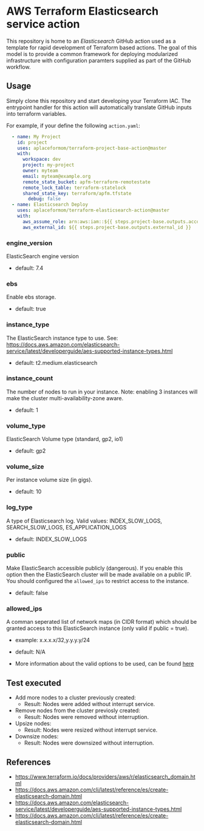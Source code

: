 AWS Terraform Elasticsearch service action
============================
This repository is home to an _Elasticsearch_ GitHub action used as a template for
rapid development of Terraform based actions. The goal of this model is to
provide a common framework for deploying modularized infrastructure with
configuration paramters supplied as part of the GitHub workflow.

Usage
-----
Simply clone this repository and start developing your Terraform IAC. The
entrypoint handler for this action will automatically translate GitHub inputs
into terraform variables.

For example, if your define the following `action.yaml`:
```yaml
  - name: My Project
    id: project
    uses: aplaceformom/terraform-project-base-action@master
    with:
      workspace: dev
      project: my-project
      owner: myteam
      email: myteam@example.org
      remote_state_bucket: apfm-terraform-remotestate
      remote_lock_table: terraform-statelock
      shared_state_key: terraform/apfm.tfstate
        debug: false
  - name: Elasticsearch Deploy
    uses: aplaceformom/terraform-elasticsearch-action@master
    with:
      aws_assume_role: arn:aws:iam::${{ steps.project-base.outputs.account_id }}:role/TerraformApply
      aws_external_id: ${{ steps.project-base.outputs.external_id }}
```

### engine_version
ElasticSearch engine version
- default: 7.4

### ebs
Enable ebs storage.
- default: true

### instance_type
The ElasticSearch instance type to use. See: https://docs.aws.amazon.com/elasticsearch-service/latest/developerguide/aes-supported-instance-types.html
- default: t2.medium.elasticsearch

### instance_count
The number of nodes to run in your instance. Note: enabling 3 instances will
make the cluster multi-availability-zone aware.
- default: 1

### volume_type
ElasticSearch Volume type (standard, gp2, io1)
- default: gp2

### volume_size
Per instance volume size (in gigs).
- default: 10

### log_type
A type of Elasticsearch log. Valid values: INDEX_SLOW_LOGS, SEARCH_SLOW_LOGS, ES_APPLICATION_LOGS
- default: INDEX_SLOW_LOGS

### public
Make ElasticSearch accessible publicly (dangerous). If you enable this option
then the ElasticSearch cluster will be made available on a public IP.  You
should configured the `allowed_ips` to restrict access to the instance.
- default: false

### allowed_ips
A comman seperated list of network maps (in CIDR format) which should be
granted access to this ElasticSearch instance (only valid if public = true).
- example: x.x.x.x/32,y.y.y.y/24
- default: N/A

- More information about the valid options to be used, can be found [here](https://aplaceformom.atlassian.net/wiki/spaces/TECHOPS/pages/1049133728/2020+AWS+Tagging+Standards) 

Test executed
-------------

- Add more nodes to a cluster previously created: 
  - Result: Nodes were added without interrupt service.
- Remove nodes from the cluster previosly created:
  - Result: Nodes were removed without interruption.
- Upsize nodes:
  - Result: Nodes were resized without interrupt service.
- Downsize nodes:
  - Result: Nodes were downsized without interruption.

References
----------

- https://www.terraform.io/docs/providers/aws/r/elasticsearch_domain.html
- https://docs.aws.amazon.com/cli/latest/reference/es/create-elasticsearch-domain.html
- https://docs.aws.amazon.com/elasticsearch-service/latest/developerguide/aes-supported-instance-types.html
- https://docs.aws.amazon.com/cli/latest/reference/es/create-elasticsearch-domain.html
